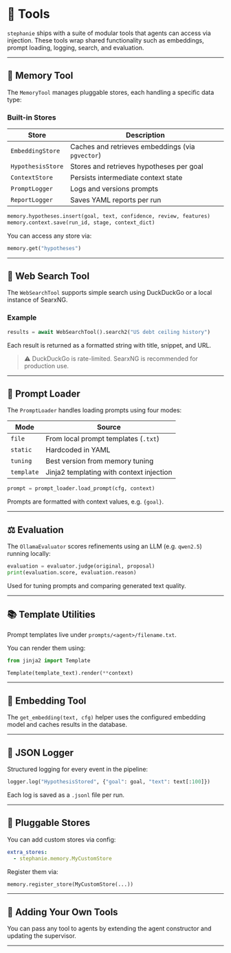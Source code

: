 # 🧰 Tools

`stephanie` ships with a suite of modular tools that agents can access via injection. These tools wrap shared functionality such as embeddings, prompt loading, logging, search, and evaluation.

---

## 🧠 Memory Tool

The `MemoryTool` manages pluggable stores, each handling a specific data type:

### Built-in Stores

| Store           | Description                                      |
|----------------|--------------------------------------------------|
| `EmbeddingStore` | Caches and retrieves embeddings (via `pgvector`) |
| `HypothesisStore` | Stores and retrieves hypotheses per goal        |
| `ContextStore`    | Persists intermediate context state             |
| `PromptLogger`    | Logs and versions prompts                       |
| `ReportLogger`    | Saves YAML reports per run                      |

```python
memory.hypotheses.insert(goal, text, confidence, review, features)
memory.context.save(run_id, stage, context_dict)
````

You can access any store via:

```python
memory.get("hypotheses")
```

---

## 🔎 Web Search Tool

The `WebSearchTool` supports simple search using DuckDuckGo or a local instance of SearxNG.

### Example

```python
results = await WebSearchTool().search2("US debt ceiling history")
```

Each result is returned as a formatted string with title, snippet, and URL.

> ⚠️ DuckDuckGo is rate-limited. SearxNG is recommended for production use.

---

## 🧪 Prompt Loader

The `PromptLoader` handles loading prompts using four modes:

| Mode       | Source                                   |
| ---------- | ---------------------------------------- |
| `file`     | From local prompt templates (`.txt`)     |
| `static`   | Hardcoded in YAML                        |
| `tuning`   | Best version from memory tuning          |
| `template` | Jinja2 templating with context injection |

```python
prompt = prompt_loader.load_prompt(cfg, context)
```

Prompts are formatted with context values, e.g. `{goal}`.

---

## ⚖️ Evaluation

The `OllamaEvaluator` scores refinements using an LLM (e.g. `qwen2.5`) running locally:

```python
evaluation = evaluator.judge(original, proposal)
print(evaluation.score, evaluation.reason)
```

Used for tuning prompts and comparing generated text quality.

---

## 📚 Template Utilities

Prompt templates live under `prompts/<agent>/filename.txt`.

You can render them using:

```python
from jinja2 import Template

Template(template_text).render(**context)
```

---

## 🔁 Embedding Tool

The `get_embedding(text, cfg)` helper uses the configured embedding model and caches results in the database.

---

## 📝 JSON Logger

Structured logging for every event in the pipeline:

```python
logger.log("HypothesisStored", {"goal": goal, "text": text[:100]})
```

Each log is saved as a `.jsonl` file per run.

---

## 🔧 Pluggable Stores

You can add custom stores via config:

```yaml
extra_stores:
  - stephanie.memory.MyCustomStore
```

Register them via:

```python
memory.register_store(MyCustomStore(...))
```

---

## 🧩 Adding Your Own Tools

You can pass any tool to agents by extending the agent constructor and updating the supervisor.

---

